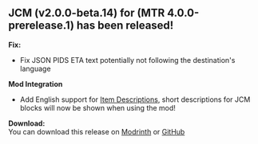 ## JCM (v2.0.0-beta.14) for (MTR 4.0.0-prerelease.1) has been released!

**Fix:**
- Fix JSON PIDS ETA text potentially not following the destination's language

**Mod Integration**
- Add English support for [Item Descriptions](https://modrinth.com/mod/item-descriptions), short descriptions for JCM blocks will now be shown when using the mod!

**Download:**  
You can download this release on [Modrinth](https://modrinth.com/mod/jcm) or [GitHub](https://github.com/DistrictOfJoban/Joban-Client-Mod/releases)
